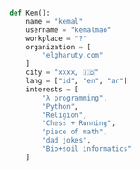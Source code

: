 <!---
- 👋 Hi, I’m @kemalmao19
- 👀 I’m interested in ...
- 🌱 I’m currently learning ...
- 💞️ I’m looking to collaborate on ...
- 📫 How to reach me ...


kemalmao19/kemalmao19 is a ✨ special ✨ repository because its `README.md` (this file) appears on your GitHub profile.
You can click the Preview link to take a look at your changes. --->

```python

def Kem():
    name = "kemal"
    username = "kemalmao"
    workplace = "?"
    organization = [
        "elgharuty.com"
    ]
    city = "xxxx, 🇮🇩"
    lang = ["id", "en", "ar"]
    interests = [
        "λ programming",
        "Python",
        "Religion",
        "Chess + Running",
        "piece of math",
        "dad jokes",
        "Bio+soil informatics"
    ]

```

